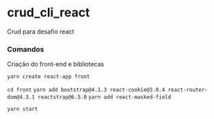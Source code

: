 # crud_cli_react
Crud para desafio react

### Comandos
Criação do front-end e bibliotecas

`yarn create react-app front`

`cd front`
`yarn add bootstrap@4.1.3 react-cookie@3.0.4 react-router-dom@4.3.1 reactstrap@6.5.0`
`yarn add react-masked-field`

`yarn start`
